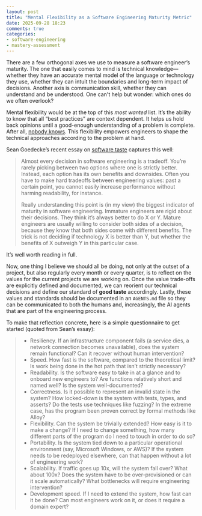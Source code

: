 ```yaml
---
layout: post
title: "Mental Flexibility as a Software Engineering Maturity Metric" 
date: 2025-09-28 18:23
comments: true
categories: 
- software-engineering
- mastery-assessment
---
```


There are a few orthogonal axes we use to measure a software engineer’s maturity. The one that easily comes to mind is technical knowledge—whether they have an accurate mental model of the language or technology they use, whether they can intuit the boundaries and long-term impact of decisions. Another axis is communication skill, whether they can understand and be understood. One can't help but wonder: which ones do we often overlook?

Mental flexibility would be at the top of this _most wanted_ list. It’s the ability to know that all “best practices” are context dependent. It helps us hold back opinions until a good-enough understanding of a problem is complete. After all, [nobody knows](https://www.seangoedecke.com/confidence/). This flexibility empowers engineers to shape the technical approaches according to the problem at hand.

Sean Goedecke’s recent essay on [software taste](https://seangoedecke.com/taste/) captures this well:

> Almost every decision in software engineering is a tradeoff. You’re rarely picking between two options where one is strictly better. Instead, each option has its own benefits and downsides. Often you have to make hard tradeoffs between engineering values: past a certain point, you cannot easily increase performance without harming readability, for instance.
>
> Really understanding this point is (in my view) the biggest indicator of maturity in software engineering. Immature engineers are rigid about their decisions. They think it’s always better to do X or Y. Mature engineers are usually willing to consider both sides of a decision, because they know that both sides come with different benefits. The trick is not deciding if technology X is better than Y, but whether the benefits of X outweigh Y in this particular case.

It’s well worth reading in full.

Now, one thing I believe we should all be doing, not only at the outset of a project, but also regularly every month or every quarter, is to reflect on the values for the current projects we are working on. Once the value trade-offs are explicitly defined and documented, we can reorient our technical decisions and define our standard of **good taste** accordingly. Lastly, these values and standards should be documented in an `AGENTS.md` file so they can be communicated to both the humans and, increasingly, the AI agents that are part of the engineering process.

To make that reflection concrete, here is a simple questionnaire to get started (quoted from Sean’s essay):

> * Resiliency. If an infrastructure component fails (a service dies, a network connection becomes unavailable), does the system remain functional? Can it recover without human intervention?
> * Speed. How fast is the software, compared to the theoretical limit? Is work being done in the hot path that isn’t strictly necessary?
> * Readability. Is the software easy to take in at a glance and to onboard new engineers to? Are functions relatively short and named well? Is the system well-documented?
> * Correctness. Is it possible to represent an invalid state in the system? How locked-down is the system with tests, types, and asserts? Do the tests use techniques like fuzzing? In the extreme case, has the program been proven correct by formal methods like Alloy?
> * Flexibility. Can the system be trivially extended? How easy is it to make a change? If I need to change something, how many different parts of the program do I need to touch in order to do so?
> * Portability. Is the system tied down to a particular operational environment (say, Microsoft Windows, or AWS)? If the system needs to be redeployed elsewhere, can that happen without a lot of engineering work?
> * Scalability. If traffic goes up 10x, will the system fall over? What about 100x? Does the system have to be over-provisioned or can it scale automatically? What bottlenecks will require engineering intervention?
> * Development speed. If I need to extend the system, how fast can it be done? Can most engineers work on it, or does it require a domain expert?